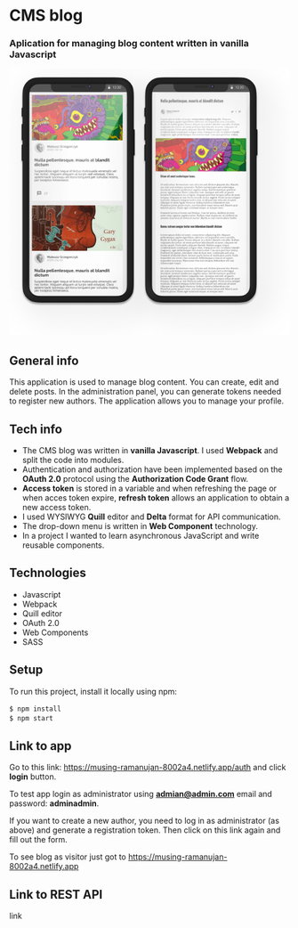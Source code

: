 # CMS blog

### Aplication for managing blog content written in vanilla Javascript

![Logo](work_2.png)

## General info

This application is used to manage blog content. You can create, edit and delete posts. In the
administration panel, you can generate tokens needed to register new authors. The application allows
you to manage your profile.

## Tech info

- The CMS blog was written in **vanilla Javascript**. I used **Webpack** and split the code into
  modules.
- Authentication and authorization have been implemented based on the **OAuth 2.0** protocol using
  the **Authorization Code Grant** flow.
- **Access token** is stored in a variable and when refreshing the page or when acces token expire,
  **refresh token** allows an application to obtain a new access token.
- I used WYSIWYG **Quill** editor and **Delta** format for API communication.
- The drop-down menu is written in **Web Component** technology.
- In a project I wanted to learn asynchronous JavaScript and write reusable components.

## Technologies

- Javascript
- Webpack
- Quill editor
- OAuth 2.0
- Web Components
- SASS

## Setup

To run this project, install it locally using npm:

```sh
$ npm install
$ npm start
```

## Link to app

Go to this link: https://musing-ramanujan-8002a4.netlify.app/auth and click **login** button.

To test app login as administrator using **admian@admin.com** email and password: **adminadmin**.

If you want to create a new author, you need to log in as administrator (as above) and generate a
registration token. Then click on this link again and fill out the form.

To see blog as visitor just got to https://musing-ramanujan-8002a4.netlify.app

## Link to REST API

link
